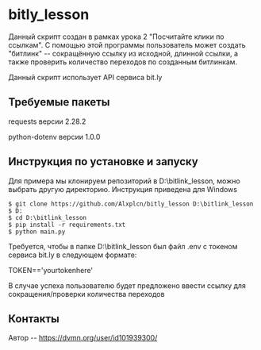 # bitly_lesson
Данный скрипт создан в рамках урока 2 "Посчитайте клики по ссылкам". С помощью этой программы пользователь
может создать "битлинк" -- сокращённую ссылку из исходной, длинной ссылки, а также проверить количество переходов
по созданным битлинкам.

Данный скрипт использует API сервиса bit.ly

## Требуемые пакеты
requests версии 2.28.2

python-dotenv версии 1.0.0

## Инструкция по установке и запуску
Для примера мы клонируем репозиторий в D:\bitlink_lesson, можно выбрать другую директорию. 
Инструкция приведена для Windows
```
$ git clone https://github.com/Alxplcn/bitly_lesson D:\bitlink_lesson
$ D:
$ cd D:\bitlink_lesson
$ pip install -r requirements.txt
$ python main.py
```
Требуется, чтобы в папке D:\bitlink_lesson был файл .env с токеном сервиса bit.ly в следующем формате:

TOKEN=='yourtokenhere'


В случае успеха пользователю будет предложено ввести ссылку для сокращения/проверки количества переходов

## Контакты
Автор -- https://dvmn.org/user/id101939300/
